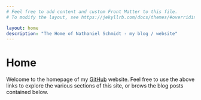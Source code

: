 ```yaml
---
# Feel free to add content and custom Front Matter to this file.
# To modify the layout, see https://jekyllrb.com/docs/themes/#overriding-theme-defaults

layout: home
description: "The Home of Nathaniel Schmidt - my blog / website"
---
```


# Home
Welcome to the homepage of my [GitHub](http://github.com) website.  Feel free to use the above links to explore the various sections of this site, or brows the blog posts contained below.